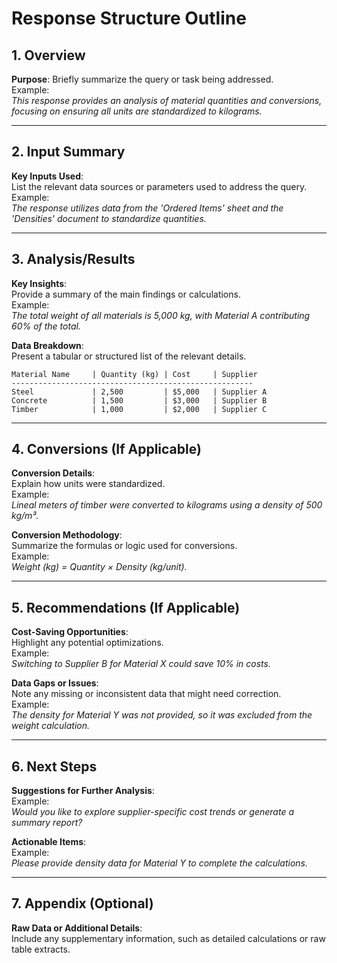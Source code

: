 
# Response Structure Outline

## 1. Overview
**Purpose**: Briefly summarize the query or task being addressed.  
Example:  
*This response provides an analysis of material quantities and conversions, focusing on ensuring all units are standardized to kilograms.*

---

## 2. Input Summary
**Key Inputs Used**:  
List the relevant data sources or parameters used to address the query.  
Example:  
*The response utilizes data from the 'Ordered Items' sheet and the 'Densities' document to standardize quantities.*

---

## 3. Analysis/Results
**Key Insights**:  
Provide a summary of the main findings or calculations.  
Example:  
*The total weight of all materials is 5,000 kg, with Material A contributing 60% of the total.*

**Data Breakdown**:  
Present a tabular or structured list of the relevant details.

```
Material Name     | Quantity (kg) | Cost     | Supplier
------------------------------------------------------
Steel             | 2,500         | $5,000   | Supplier A
Concrete          | 1,500         | $3,000   | Supplier B
Timber            | 1,000         | $2,000   | Supplier C
```

---

## 4. Conversions (If Applicable)
**Conversion Details**:  
Explain how units were standardized.  
Example:  
*Lineal meters of timber were converted to kilograms using a density of 500 kg/m³.*

**Conversion Methodology**:  
Summarize the formulas or logic used for conversions.  
Example:  
*Weight (kg) = Quantity × Density (kg/unit).*

---

## 5. Recommendations (If Applicable)
**Cost-Saving Opportunities**:  
Highlight any potential optimizations.  
Example:  
*Switching to Supplier B for Material X could save 10% in costs.*

**Data Gaps or Issues**:  
Note any missing or inconsistent data that might need correction.  
Example:  
*The density for Material Y was not provided, so it was excluded from the weight calculation.*

---

## 6. Next Steps
**Suggestions for Further Analysis**:  
Example:  
*Would you like to explore supplier-specific cost trends or generate a summary report?*

**Actionable Items**:  
Example:  
*Please provide density data for Material Y to complete the calculations.*

---

## 7. Appendix (Optional)
**Raw Data or Additional Details**:  
Include any supplementary information, such as detailed calculations or raw table extracts.

